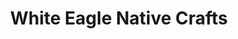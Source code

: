 ---
title: "White Eagle Native Crafts"
url: /tsuutina-nation/white-eagle-native-crafts/
shop: art
---